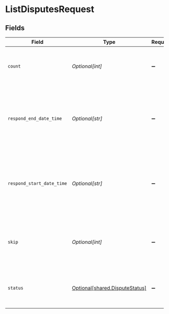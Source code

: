 # ListDisputesRequest


## Fields

| Field                                                                                            | Type                                                                                             | Required                                                                                         | Description                                                                                      | Example                                                                                          |
| ------------------------------------------------------------------------------------------------ | ------------------------------------------------------------------------------------------------ | ------------------------------------------------------------------------------------------------ | ------------------------------------------------------------------------------------------------ | ------------------------------------------------------------------------------------------------ |
| `count`                                                                                          | *Optional[int]*                                                                                  | :heavy_minus_sign:                                                                               | Optional parameter to limit the number of results in the query                                   |                                                                                                  |
| `respond_end_date_time`                                                                          | *Optional[str]*                                                                                  | :heavy_minus_sign:                                                                               | Optional date-time which exclusively filters all disputes with respond by before this date-time. |                                                                                                  |
| `respond_start_date_time`                                                                        | *Optional[str]*                                                                                  | :heavy_minus_sign:                                                                               | Optional date-time which inclusively filters all disputes with respond by after this date-time.  |                                                                                                  |
| `skip`                                                                                           | *Optional[int]*                                                                                  | :heavy_minus_sign:                                                                               | The number of items to offset before starting to collect the result set                          |                                                                                                  |
| `status`                                                                                         | [Optional[shared.DisputeStatus]](../../models/shared/disputestatus.md)                           | :heavy_minus_sign:                                                                               | Optional dispute status by which to filter the disputes.                                         | response-needed                                                                                  |
